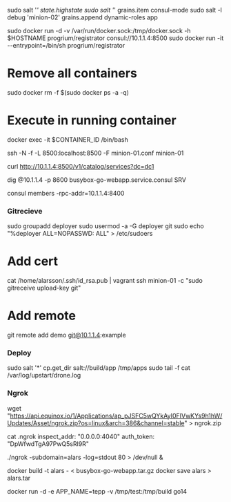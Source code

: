  
 sudo salt '*' state.highstate
 sudo salt '*' grains.item consul-mode
 sudo salt -l debug 'minion-02' grains.append dynamic-roles app

sudo docker run -d -v /var/run/docker.sock:/tmp/docker.sock -h $HOSTNAME progrium/registrator consul://10.1.1.4:8500
sudo docker run -it --entrypoint=/bin/sh progrium/registrator

# Remove all containers
sudo docker rm -f $(sudo docker ps -a -q)

# Execute in running container
docker exec -it $CONTAINER_ID /bin/bash

ssh -N -f -L 8500:localhost:8500 -F minion-01.conf minion-01

curl http://10.1.1.4:8500/v1/catalog/services?dc=dc1


dig @10.1.1.4 -p 8600 busybox-go-webapp.service.consul SRV

consul members -rpc-addr=10.1.1.4:8400

### Gitrecieve
sudo groupadd deployer
sudo usermod -a -G deployer git
sudo echo "%deployer ALL=NOPASSWD: ALL" > /etc/sudoers

# Add cert 
cat /home/alarsson/.ssh/id_rsa.pub | vagrant ssh minion-01 -c "sudo gitreceive upload-key git" 

# Add remote
git remote add demo  git@10.1.1.4:example

### Deploy
sudo salt '*' cp.get_dir salt://build/app /tmp/apps
sudo tail -f cat /var/log/upstart/drone.log

### Ngrok
wget "https://api.equinox.io/1/Applications/ap_pJSFC5wQYkAyI0FIVwKYs9h1hW/Updates/Asset/ngrok.zip?os=linux&arch=386&channel=stable" > ngrok.zip

cat .ngrok
inspect_addr: "0.0.0.0:4040"
auth_token: "DpWfwdTgA97PwQ5sRl9R"

 ./ngrok -subdomain=alars -log=stdout 80 > /dev/null &

 docker build -t alars - < busybox-go-webapp.tar.gz
 docker save alars > alars.tar

 docker run -d -e APP_NAME=tepp -v /tmp/test:/tmp/build go14

 
